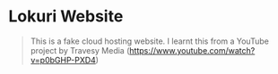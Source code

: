 # Lokuri Website

> This is a fake cloud hosting website. I learnt this from a  YouTube project by Travesy Media
(https://www.youtube.com/watch?v=p0bGHP-PXD4)

> 